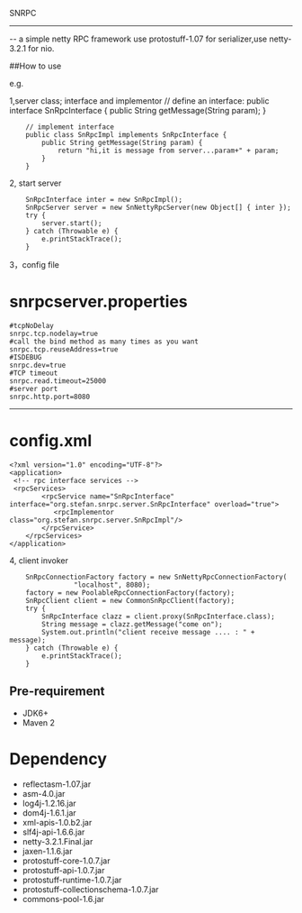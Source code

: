 SNRPC 

--------------------
 -- a simple netty RPC framework
 use protostuff-1.07 for serializer,use netty-3.2.1 for nio.
 
 ##How to use
 
 e.g.
 
 1,server class; interface and implementor
		// define an interface:
		 public interface SnRpcInterface {
			public String getMessage(String param);
		}
		
		// implement interface
		public class SnRpcImpl implements SnRpcInterface {
			public String getMessage(String param) {
				return "hi,it is message from server...param+" + param;
			}
		}

2, start server 

		SnRpcInterface inter = new SnRpcImpl();
		SnRpcServer server = new SnNettyRpcServer(new Object[] { inter });
		try {
			server.start();
		} catch (Throwable e) {
			e.printStackTrace();
		}

3，config file

snrpcserver.properties
=========
	#tcpNoDelay 
	snrpc.tcp.nodelay=true
	#call the bind method as many times as you want
	snrpc.tcp.reuseAddress=true
	#ISDEBUG
	snrpc.dev=true
	#TCP timeout
	snrpc.read.timeout=25000
	#server port
	snrpc.http.port=8080
----------------------------------------------------------------------
config.xml
=========
	<?xml version="1.0" encoding="UTF-8"?>
	<application>
	 <!-- rpc interface services -->	
	 <rpcServices>
			<rpcService name="SnRpcInterface" interface="org.stefan.snrpc.server.SnRpcInterface" overload="true">
	           <rpcImplementor  class="org.stefan.snrpc.server.SnRpcImpl"/> 
			</rpcService>
		</rpcServices>
	</application>	

4, client invoker

		SnRpcConnectionFactory factory = new SnNettyRpcConnectionFactory(
					"localhost", 8080);
		factory = new PoolableRpcConnectionFactory(factory);
		SnRpcClient client = new CommonSnRpcClient(factory);
		try {
			SnRpcInterface clazz = client.proxy(SnRpcInterface.class);
			String message = clazz.getMessage("come on");
			System.out.println("client receive message .... : " + message);
		} catch (Throwable e) {
			e.printStackTrace();
		}
		
## Pre-requirement

* JDK6+
* Maven 2



# Dependency

* reflectasm-1.07.jar
* asm-4.0.jar
* log4j-1.2.16.jar
* dom4j-1.6.1.jar
* xml-apis-1.0.b2.jar 
* slf4j-api-1.6.6.jar
* netty-3.2.1.Final.jar
* jaxen-1.1.6.jar
* protostuff-core-1.0.7.jar
* protostuff-api-1.0.7.jar
* protostuff-runtime-1.0.7.jar
* protostuff-collectionschema-1.0.7.jar
* commons-pool-1.6.jar		
		